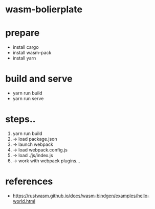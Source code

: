 # wasm-bolierplate


# prepare
- install cargo
- install wasm-pack
- install yarn

# build and serve
- yarn run build
- yarn run serve



# steps..
1. yarn run build
1. -> load package.json
1. -> launch webpack
1. -> load webpack.config.js
1. -> load ./js/index.js
1. -> work with webpack plugins...

# references
- https://rustwasm.github.io/docs/wasm-bindgen/examples/hello-world.html
